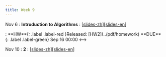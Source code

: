 ```yaml
---
title: Week 9
---
```


Nov 6
: **Introduction to Algorithms**
  :  \[[slides-zh](../pdf/slides/0-overview.pdf)\]\[[slides-en](../pdf/slides/0-overview-en.pdf)\]
<!-->:  **HW**{: .label .label-red }Released: [HW2](../pdf/homework)  **DUE**{: .label .label-green} Sep 16  00:00
<-->

Nov 10
: **2**
  :  \[[slides-zh](../pdf/slides/0-overview.pdf)\]\[[slides-en](../pdf/slides/0-overview-en.pdf)\]


  

